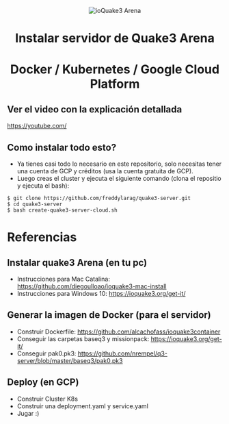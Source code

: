 <p align="center">
  <img src="https://raw.githubusercontent.com/freddylarag/quake3-server/master/quake3.png" alt="ioQuake3 Arena">
</p>

<center> <h1>Instalar servidor de Quake3 Arena</h1> </center>
<center> <h1>Docker / Kubernetes / Google Cloud Platform</h1> </center> 
  

## Ver el video con la explicación detallada
  https://youtube.com/

## Como instalar todo esto?
* Ya tienes casi todo lo necesario en este repositorio, solo necesitas tener una cuenta de GCP y créditos (usa la cuenta gratuita de GCP).
* Luego creas el cluster y ejecuta el siguiente comando (clona el repositio y ejecuta el bash):
```
$ git clone https://github.com/freddylarag/quake3-server.git
$ cd quake3-server
$ bash create-quake3-server-cloud.sh
```
  
    
# Referencias

## Instalar quake3 Arena (en tu pc)
* Instrucciones para Mac Catalina: https://github.com/diegoulloao/ioquake3-mac-install
* Instrucciones para Windows 10: https://ioquake3.org/get-it/

## Generar la imagen de Docker (para el servidor)
* Construir Dockerfile: https://github.com/alcachofass/ioquake3container
* Conseguir las carpetas baseq3 y missionpack: https://ioquake3.org/get-it/
* Conseguir pak0.pk3: https://github.com/nrempel/q3-server/blob/master/baseq3/pak0.pk3

## Deploy (en GCP)
* Construir Cluster K8s
* Construir una deployment.yaml y service.yaml
* Jugar :)



